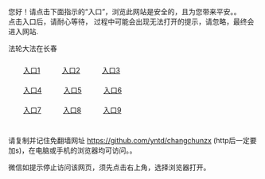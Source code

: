 您好！请点击下面指示的“入口”，浏览此网站是安全的，且为您带来平安。。 <br/>
点击入口后，请耐心等待， 过程中可能会出现无法打开的提示，请忽略，最终会进入网站. </br>

法轮大法在长春<br/>
<div style="padding:10px"><a style="margin:20px" target="_blank" href="https://dg8pgq3gt9f59.cloudfront.net/2Qpsp?pfcgcqqx" id="ccLink1" rel="nofollow">入口1</a> <a target="_blank" style="margin:20px" href="https://d3g8hdnn2jh2d3.cloudfront.net/2Qpsp?iirleyvm" id="ccLink2" rel="nofollow">入口2</a> <a style="margin:20px" target="_blank" href="https://d2uds5wrfsjpae.cloudfront.net/2Qpsp?jsauhri" id="ccLink3" rel="nofollow">入口3</a></div>

<div style="padding:10px" ><a style="margin:20px" target="_blank" href="https://dg8pgq3gt9f59.cloudfront.net/2Qpsp?pfcgcqqx" id="ccLink4" rel="nofollow">入口4</a> <a style="margin:20px" href="https://d3g8hdnn2jh2d3.cloudfront.net/2Qpsp?iirleyvm" target="_blank" id="ccLink5" rel="nofollow">入口5</a> <a style="margin:20px" href="https://d2uds5wrfsjpae.cloudfront.net/2Qpsp?jsauhri" target="_blank" id="ccLink6" rel="nofollow">入口6</a></div>

<div style="padding:10px"><a style="margin:20px" target="_blank" href="https://dg8pgq3gt9f59.cloudfront.net/2Qpsp?pfcgcqqx" id="ccLink7" rel="nofollow">入口7</a> <a style="margin:20px" href="https://d3g8hdnn2jh2d3.cloudfront.net/2Qpsp?iirleyvm" target="_blank" id="ccLink8" rel="nofollow">入口8</a> <a style="margin:20px" target="_blank" href="https://d2uds5wrfsjpae.cloudfront.net/2Qpsp?jsauhri" id="ccLink9" rel="nofollow">入口9</a></div>

<br/>



请复制并记住免翻墙网址 https://github.com/yntd/changchunzx (http后一定要加s)，在电脑或手机的浏览器均可访问。。<br/>

微信如提示停止访问该网页，须先点击右上角，选择浏览器打开。
